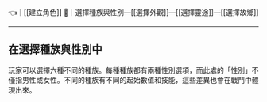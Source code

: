 👈｜[[建立角色]]
🔗｜選擇種族與性別—[[選擇外觀]]—[[選擇靈途]]—[[選擇故鄉]]


---

## 在選擇種族與性別中
玩家可以選擇六種不同的種族。每種種族都有兩種性別選項，而此處的「性別」不僅指男性或女性。不同的種族有不同的起始數值和技能，這些差異也會在戰鬥中體現出來。